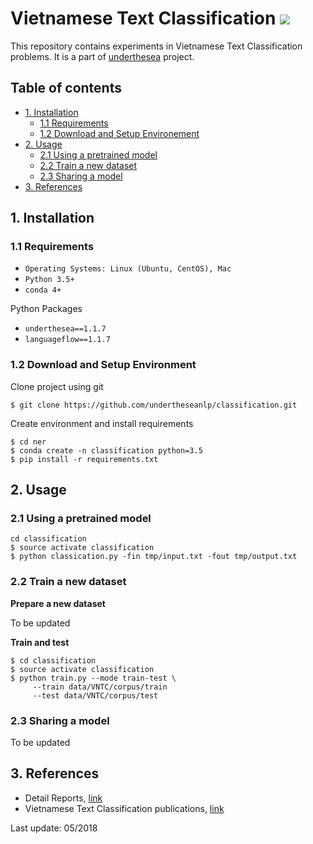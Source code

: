 # Vietnamese Text Classification ![](https://img.shields.io/badge/F1-86.7%25-red.svg)

This repository contains experiments in Vietnamese Text Classification problems. It is a part of [underthesea](https://github.com/magizbox/underthesea) project.

## Table of contents

* [1. Installation](#1.-installation)
  * [1.1 Requirements](#1.1-requirements)
  * [1.2 Download and Setup Environement](#1.2-download-and-setup-environment)
* [2. Usage](#2.-usage)
  * [2.1 Using a pretrained model](#2.1-using-a-pretrained-model)
  * [2.2 Train a new dataset](#2.2-train-a-new-dataset)
  * [2.3 Sharing a model](#2.3-sharing-a-model)
* [3. References](#3.-references)

## 1. Installation

### 1.1 Requirements

* `Operating Systems: Linux (Ubuntu, CentOS), Mac`
* `Python 3.5+`
* `conda 4+`

Python Packages

* `underthesea==1.1.7`
* `languageflow==1.1.7`

### 1.2 Download and Setup Environment

Clone project using git

```
$ git clone https://github.com/undertheseanlp/classification.git
```

Create environment and install requirements

```
$ cd ner
$ conda create -n classification python=3.5
$ pip install -r requirements.txt
```

## 2. Usage

### 2.1 Using a pretrained model

```
cd classification
$ source activate classification
$ python classication.py -fin tmp/input.txt -fout tmp/output.txt
```

### 2.2 Train a new dataset

**Prepare a new dataset**

To be updated

**Train and test**

```
$ cd classification
$ source activate classification
$ python train.py --mode train-test \
     --train data/VNTC/corpus/train
     --test data/VNTC/corpus/test
```

### 2.3 Sharing a model

To be updated

## 3. References

* Detail Reports, [link](https://docs.google.com/spreadsheets/d/1PUnNBVywHbG4fpqSzBAV6jPWFNOKaiIQEKWM-W2mxiE/edit?usp=sharing)
* Vietnamese Text Classification publications, [link](https://github.com/magizbox/underthesea/wiki/Vietnamese-NLP-Publications#text-classification)

Last update: 05/2018